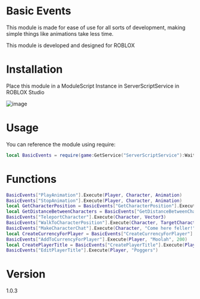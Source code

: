 # Basic Events
This module is made for ease of use for all sorts of development, making simple things like animations take less time.

This module is developed and designed for ROBLOX

# Installation
Place this module in a ModuleScript Instance in ServerScriptService in ROBLOX Studio

![image](https://user-images.githubusercontent.com/74668451/196124126-090de4c3-f1a9-415f-ad1c-6891881a2e35.png)

# Usage
You can reference the module using require:
```lua
local BasicEvents = require(game:GetService("ServerScriptService"):WaitForChild("BasicEvents", 5))
```

# Functions
```lua
BasicEvents["PlayAnimation"].Execute(Player, Character, Animation)
BasicEvents["StopAnimation"].Execute(Player, Character, Animation)
local GetCharacterPosition = BasicEvents["GetCharacterPosition"].Execute(Character)
local GetDistanceBetweenCharacters = BasicEvents["GetDistanceBetweenCharacters"].Execute(CharacterOne, CharacterTwo)
BasicEvents["TeleportCharacter"].Execute(Character, Vector3)
BasicEvents["WalkToCharacterPosition"].Execute(Character, TargetCharacter)
BasicEvents["MakeCharacterChat"].Execute(Character, "Come here feller!")
local CreateCurrencyForPlayer = BasicEvents["CreateCurrencyForPlayer"].Execute(Player, "Moolah", 400)
BasicEvents["AddToCurrencyForPlayer"].Execute(Player, "Moolah", 200)
local CreatePlayerTitle = BasicEvents["CreatePlayerTitle"].Execute(Player, "Gamer")
BasicEvents["EditPlayerTitle"].Execute(Player, "Poggers")
```

# Version
1.0.3
